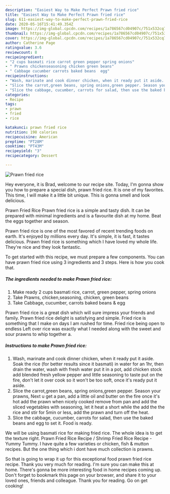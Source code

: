 ```yaml
---
description: "Easiest Way to Make Perfect Prawn fried rice"
title: "Easiest Way to Make Perfect Prawn fried rice"
slug: 611-easiest-way-to-make-perfect-prawn-fried-rice
date: 2020-05-16T15:41:49.354Z
image: https://img-global.cpcdn.com/recipes/1a786567cd04907c/751x532cq70/prawn-fried-rice-recipe-main-photo.jpg
thumbnail: https://img-global.cpcdn.com/recipes/1a786567cd04907c/751x532cq70/prawn-fried-rice-recipe-main-photo.jpg
cover: https://img-global.cpcdn.com/recipes/1a786567cd04907c/751x532cq70/prawn-fried-rice-recipe-main-photo.jpg
author: Catherine Page
ratingvalue: 3.6
reviewcount: 8
recipeingredient:
- "2 cups basmati rice carrot green pepper spring onions"
- " Prawns chickenseasoning chicken green beans"
- " Cabbage cucumber carrots baked beans  egg"
recipeinstructions:
- "Wash, marinate and cook dinner chicken, when it ready put it aside. Soak the rice (for better results since it basmati) in water for an 1hr, then drain the water, wash with fresh water put it in a pot, add chicken stock add blended fresh yellow pepper and little seasoning to taste put on the fire, don&#39;t let it over cook so it won&#39;t be too soft, once it&#39;s ready put it aside."
- "Slice the carrot,green beans, spring onions,green pepper. Season your prawns, Next u get a pan, add a little oil and butter on the fire once it&#39;s hot add the prawn when nicely cooked remove from pan and add the sliced vegetables with seasoning, let it heat a short while the add the the rice and stir for 5min or less, add the prawn and turn off the heat."
- "Slice the cabbage, cucumber, carrots for salad, then use the baked beans and egg to set it. Food is ready."
categories:
- Recipe
tags:
- prawn
- fried
- rice

katakunci: prawn fried rice 
nutrition: 198 calories
recipecuisine: American
preptime: "PT28M"
cooktime: "PT43M"
recipeyield: "3"
recipecategory: Dessert

---
```



![Prawn fried rice](https://img-global.cpcdn.com/recipes/1a786567cd04907c/751x532cq70/prawn-fried-rice-recipe-main-photo.jpg)

Hey everyone, it is Brad, welcome to our recipe site. Today, I'm gonna show you how to prepare a special dish, prawn fried rice. It is one of my favorites. This time, I will make it a little bit unique. This is gonna smell and look delicious.

Prawn Fried Rice Prawn fried rice is a simple and tasty dish. It can be prepared with minimal ingredients and is a favourite dish at my home. Beat the eggs together and season.

Prawn fried rice is one of the most favored of recent trending foods on earth. It's enjoyed by millions every day. It's simple, it is fast, it tastes delicious. Prawn fried rice is something which I have loved my whole life. They're nice and they look fantastic.


To get started with this recipe, we must prepare a few components. You can have prawn fried rice using 3 ingredients and 3 steps. Here is how you cook that.

<!--inarticleads1-->

##### The ingredients needed to make Prawn fried rice:

1. Make ready 2 cups basmati rice, carrot, green pepper, spring onions
1. Take  Prawns, chicken,seasoning, chicken, green beans
1. Take  Cabbage, cucumber, carrots baked beans &amp; egg


Prawn fried rice is a great dish which will sure impress your friends and family. Prawn fried rice delight is satisfying and simple. Fried rice is something that I make on days I am rushed for time. Fried rice being open to endless Left over rice was exactly what I needed along with the sweet and sour prawns to whip together a. 

<!--inarticleads2-->

##### Instructions to make Prawn fried rice:

1. Wash, marinate and cook dinner chicken, when it ready put it aside. Soak the rice (for better results since it basmati) in water for an 1hr, then drain the water, wash with fresh water put it in a pot, add chicken stock add blended fresh yellow pepper and little seasoning to taste put on the fire, don&#39;t let it over cook so it won&#39;t be too soft, once it&#39;s ready put it aside.
1. Slice the carrot,green beans, spring onions,green pepper. Season your prawns, Next u get a pan, add a little oil and butter on the fire once it&#39;s hot add the prawn when nicely cooked remove from pan and add the sliced vegetables with seasoning, let it heat a short while the add the the rice and stir for 5min or less, add the prawn and turn off the heat.
1. Slice the cabbage, cucumber, carrots for salad, then use the baked beans and egg to set it. Food is ready.


We will be using basmati rice for making fried rice. The whole idea is to get the texture right. Prawn Fried Rice Recipe / Shrimp Fried Rice Recipe - Yummy Tummy. I have quite a few varieties or chicken, fish &amp; mutton recipes. But the one thing which i dont have much collection is prawns. 

So that is going to wrap it up for this exceptional food prawn fried rice recipe. Thank you very much for reading. I'm sure you can make this at home. There's gonna be more interesting food in home recipes coming up. Don't forget to bookmark this page on your browser, and share it to your loved ones, friends and colleague. Thank you for reading. Go on get cooking!
